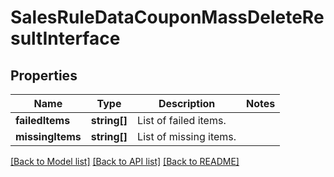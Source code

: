 # SalesRuleDataCouponMassDeleteResultInterface

## Properties
Name | Type | Description | Notes
------------ | ------------- | ------------- | -------------
**failedItems** | **string[]** | List of failed items. | 
**missingItems** | **string[]** | List of missing items. | 

[[Back to Model list]](../README.md#documentation-for-models) [[Back to API list]](../README.md#documentation-for-api-endpoints) [[Back to README]](../README.md)


